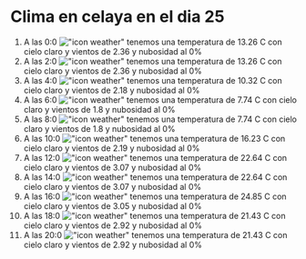 # Clima en celaya en el dia 25

1. A las 0:0 !["icon weather"](http://openweathermap.org/img/w/01n.png) tenemos una temperatura de 13.26 C con cielo claro y  vientos de 2.36 y nubosidad al 0%
1. A las 2:0 !["icon weather"](http://openweathermap.org/img/w/01n.png) tenemos una temperatura de 13.26 C con cielo claro y  vientos de 2.36 y nubosidad al 0%
1. A las 4:0 !["icon weather"](http://openweathermap.org/img/w/01n.png) tenemos una temperatura de 10.32 C con cielo claro y  vientos de 2.18 y nubosidad al 0%
1. A las 6:0 !["icon weather"](http://openweathermap.org/img/w/01n.png) tenemos una temperatura de 7.74 C con cielo claro y  vientos de 1.8 y nubosidad al 0%
1. A las 8:0 !["icon weather"](http://openweathermap.org/img/w/01d.png) tenemos una temperatura de 7.74 C con cielo claro y  vientos de 1.8 y nubosidad al 0%
1. A las 10:0 !["icon weather"](http://openweathermap.org/img/w/01d.png) tenemos una temperatura de 16.23 C con cielo claro y  vientos de 2.19 y nubosidad al 0%
1. A las 12:0 !["icon weather"](http://openweathermap.org/img/w/01d.png) tenemos una temperatura de 22.64 C con cielo claro y  vientos de 3.07 y nubosidad al 0%
1. A las 14:0 !["icon weather"](http://openweathermap.org/img/w/01d.png) tenemos una temperatura de 22.64 C con cielo claro y  vientos de 3.07 y nubosidad al 0%
1. A las 16:0 !["icon weather"](http://openweathermap.org/img/w/01d.png) tenemos una temperatura de 24.85 C con cielo claro y  vientos de 3.05 y nubosidad al 0%
1. A las 18:0 !["icon weather"](http://openweathermap.org/img/w/01d.png) tenemos una temperatura de 21.43 C con cielo claro y  vientos de 2.92 y nubosidad al 0%
1. A las 20:0 !["icon weather"](http://openweathermap.org/img/w/01n.png) tenemos una temperatura de 21.43 C con cielo claro y  vientos de 2.92 y nubosidad al 0%
